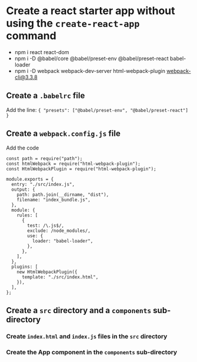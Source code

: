 # Create a react starter app without using the `create-react-app` command

- npm i react react-dom
- npm i -D @babel/core @babel/preset-env @babel/preset-react babel-loader
- npm i -D webpack webpack-dev-server html-webpack-plugin webpack-cli@3.3.8

## Create a `.babelrc` file

Add the line:
`{ "presets": ["@babel/preset-env", "@babel/preset-react"] }`

## Create a `webpack.config.js` file

Add the code

```
const path = require("path");
const htmlWebpack = require("html-webpack-plugin");
const HtmlWebpackPlugin = require("html-webpack-plugin");

module.exports = {
  entry: "./src/index.js",
  output: {
    path: path.join(__dirname, "dist"),
    filename: "index_bundle.js",
  },
  module: {
    rules: [
      {
        test: /\.js$/,
        exclude: /node_modules/,
        use: {
          loader: "babel-loader",
        },
      },
    ],
  },
  plugins: [
    new HtmlWebpackPlugin({
      template: "./src/index.html",
    }),
  ],
};
```

## Create a `src` directory and a `components` sub-directory

### Create `index.html` and `index.js` files in the `src` directory

### Create the App component in the `components` sub-directory
